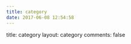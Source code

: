 ```yaml
---
title: category
date: 2017-06-08 12:54:58
---
```



title: category
layout: category
comments: false